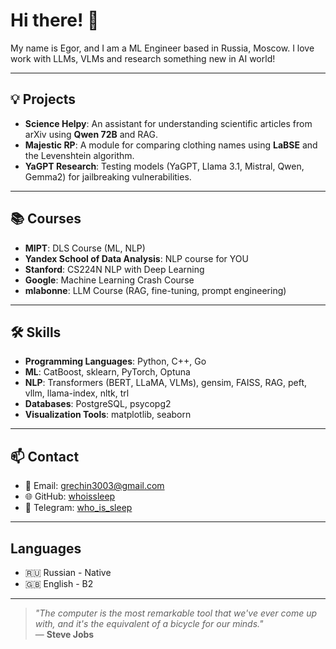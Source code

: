 # Hi there! 👋  
My name is Egor, and I am a ML Engineer based in Russia, Moscow.
I love work with LLMs, VLMs and research something new in AI world!

---

## 💡 Projects  
- **Science Helpy**: An assistant for understanding scientific articles from arXiv using **Qwen 72B** and RAG.  
- **Majestic RP**: A module for comparing clothing names using **LaBSE** and the Levenshtein algorithm.  
- **YaGPT Research**: Testing models (YaGPT, Llama 3.1, Mistral, Qwen, Gemma2) for jailbreaking vulnerabilities.  

---

## 📚 Courses  
- **MIPT**: DLS Course (ML, NLP)  
- **Yandex School of Data Analysis**: NLP course for YOU  
- **Stanford**: CS224N NLP with Deep Learning  
- **Google**: Machine Learning Crash Course  
- **mlabonne**: LLM Course (RAG, fine-tuning, prompt engineering)  

---

## 🛠 Skills  
- **Programming Languages**: Python, C++, Go  
- **ML**: CatBoost, sklearn, PyTorch, Optuna  
- **NLP**: Transformers (BERT, LLaMA, VLMs), gensim, FAISS, RAG, peft, vllm, llama-index, nltk, trl  
- **Databases**: PostgreSQL, psycopg2  
- **Visualization Tools**: matplotlib, seaborn  

---

## 📫 Contact  
- 📧 Email: grechin3003@gmail.com  
- 🌐 GitHub: [whoissleep](https://github.com/whoissleep)  
- 💬 Telegram: [who_is_sleep](https://t.me/who_is_sleep)  

---

## Languages
- 🇷🇺 Russian - Native
- 🇬🇧 English - B2

---

> *"The computer is the most remarkable tool that we've ever come up with, and it's the equivalent of a bicycle for our minds."*  
> — **Steve Jobs**  
